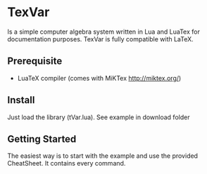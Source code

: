 # TexVar
Is a simple computer algebra system written in Lua and LuaTex for documentation purposes.
TexVar is fully compatible with LaTeX. 

## Prerequisite
* LuaTeX compiler (comes with MiKTex http://miktex.org/)

## Install
Just load the library (tVar.lua).
See example in download folder

## Getting Started
The easiest way is to start with the example and use the provided CheatSheet. It contains every command.